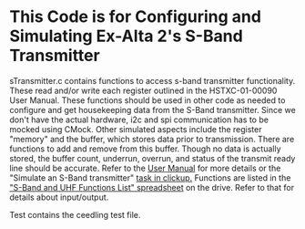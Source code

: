 # This Code is for Configuring and Simulating Ex-Alta 2's S-Band Transmitter
sTransmitter.c contains functions to access s-band transmitter functionality. These read and/or write each register outlined in the HSTXC-01-00090 User Manual.
These functions should be used in other code as needed to configure and get housekeeping 
data from the S-Band transmitter. Since we don't have the actual hardware, i2c and spi communication has 
to be mocked using CMock. Other simulated aspects include the register "memory" and the buffer, which stores data prior to transmission. There are functions to add and remove from this buffer. Though no data is actually stored, the buffer count, underrun, overrun, and status of the transmit ready line should be accurate.
Refer to the [User Manual](https://drive.google.com/drive/u/1/search?q=s-band%20user%20manual) for more details or the "Simulate an S-Band transmitter" [task in clickup.](https://app.clickup.com/t/6pbzd9) Functions are listed in the ["S-Band and 
UHF Functions List" spreadsheet](https://docs.google.com/spreadsheets/d/1zNhxhs0KJCp1187Vm3-zAzQHCY31f77l-0nlQmfXu1w/edit#gid=565953736) on the drive. Refer to that for details about input/output.

Test contains the ceedling test file.
